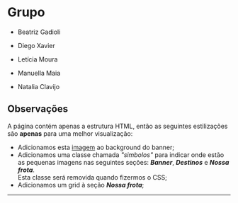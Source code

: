 # Grupo

- Beatriz Gadioli

- Diego Xavier

- Letícia Moura

- Manuella Maia

- Natalia Clavijo

## Observações

A página contém apenas a estrutura HTML, então as seguintes estilizações são **apenas** para uma melhor visualização:

- Adicionamos esta [imagem](./imagens/fundo.jpg) ao background do banner;
- Adicionamos uma classe chamada _"simbolos"_ para indicar onde estão as pequenas imagens nas seguintes seções: **_Banner_**, **_Destinos_** e **_Nossa frota_**.
  <br>
  Esta classe será removida quando fizermos o CSS;
- Adicionamos um grid à seção **_Nossa frota_**;

---
